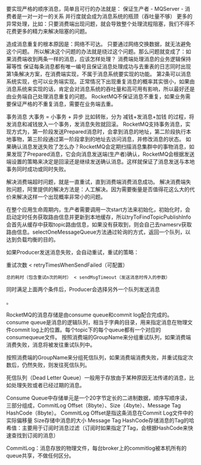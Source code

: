 ﻿要实现严格的顺序消息，简单且可行的办法就是：
保证生产者 - MQServer - 消费者是一对一对一的关系
        并行度就会成为消息系统的瓶颈（吞吐量不够）
        更多的异常处理，比如：只要消费端出现问题，就会导致整个处理流程阻塞，我们不得不花费更多的精力来解决阻塞的问题。

造成消息重复的根本原因是：网络不可达。
只要通过网络交换数据，就无法避免这个问题。
所以解决这个问题的办法就是绕过这个问题。那么问题就变成了：如果消费端收到两条一样的消息，应该怎样处理？
        消费端处理消息的业务逻辑保持幂等性
        保证每条消息都有唯一编号且保证消息处理成功与去重表的日志同时出现
第1条解决方案，在消费端实现，不属于消息系统要实现的功能。
第2条可以消息系统实现，也可以业务端实现。正常情况下出现重复消息的概率其实很小，如果由消息系统来实现的话，肯定会对消息系统的吞吐量和高可用有影响，所以最好还是由业务端自己处理消息重复的问题。
RocketMQ不保证消息不重复，如果业务需要保证严格的不重复消息，需要在业务端去重。


事务消息
大事务 = 小事务 + 异步
比如转账，分为 减钱+发消息+加钱 的过程，将发消息和减钱放入一个事务，发消息失败就回滚。
RocketMQ支持事务消息，实现方式为，第一阶段发送Prepared消息时，会拿到消息的地址，第二阶段执行本地事物，第三阶段通过第一阶段拿到的地址去访问消息，并修改消息的状态。
如果确认消息发送失败了怎么办？RocketMQ会定期扫描消息集群中的事物消息，如果发现了Prepared消息，它会向消息发送端(生产者)确认，RocketMQ会根据发送端设置的策略来决定是回滚还是继续发送确认消息。这样就保证了消息发送与本地事务同时成功或同时失败。

解决消费端超时问题，就是一直重试，直到消费端消费消息成功。
解决消费端失败问题，阿里提供的解决方法是：人工解决。因为需要衡量是否值得花这么大的代价来解决这样一个出现概率非常小的问题。

在整个应用生命周期内，生产者需要调用一次start方法来初始化，初始化时，会启动定时任务获取路由信息并更新到本地缓存，所以tryToFindTopicPublishInfo会首先从缓存中获取topic路由信息，如果没有获取到，则会自己去namesrv获取路由信息。selectOneMessageQueue方法通过轮询的方式，返回一个队列，以达到负载均衡的目的。

如果Producer发送消息失败，会自动重试，重试的策略：
	

重试次数 < retryTimesWhenSendFailed（可配置）

	总的耗时（包含重试n次的耗时） < sendMsgTimeout（发送消息时传入的参数）

同时满足上面两个条件后，Producer会选择另外一个队列发送消息

。

RocketMQ的消息存储是由consume queue和commit log配合完成的。
consume queue是消息的逻辑队列，相当于字典的目录，用来指定消息在物理文件commit log上的位置。每个topic下的每个queue都有一个对应的consumequeue文件。
按照消费端的GroupName来分组重试队列，如果消费端消费失败，消息将被发往重试队列中。

按照消费端的GroupName来分组死信队列，如果消费端消费失败，并重试指定次数后，仍然失败，则发往死信队列。



死信队列（Dead Letter Queue）一般用于存放由于某种原因无法传递的消息，比如处理失败或者已经过期的消息。

Consume Queue中存储单元是一个20字节定长的二进制数据，顺序写顺序读，三部分组成，CommitLog Offset（8byte）、Size（4byte）、Message Tag HashCode（8byte）。
    CommitLog Offset是指这条消息在Commit Log文件中的实际偏移量
    Size存储中消息的大小
    Message Tag HashCode存储消息的Tag的哈希值：主要用于订阅时消息过滤（订阅时如果指定了Tag，会根据HashCode来快速查找到订阅的消息）

CommitLog：消息存放的物理文件，每台broker上的commitlog被本机所有的queue共享，不做任何区分。